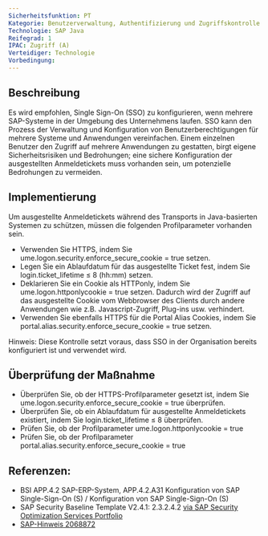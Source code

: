 ```yaml
---
Sicherheitsfunktion: PT
Kategorie: Benutzerverwaltung, Authentifizierung und Zugriffskontrolle
Technologie: SAP Java
Reifegrad: 1
IPAC: Zugriff (A)
Verteidiger: Technologie
Vorbedingung:
---
```


## Beschreibung

Es wird empfohlen, Single Sign-On (SSO) zu konfigurieren, wenn mehrere SAP-Systeme in der Umgebung des Unternehmens laufen. SSO kann den Prozess der Verwaltung und Konfiguration von Benutzerberechtigungen für mehrere Systeme und Anwendungen vereinfachen. Einem einzelnen Benutzer den Zugriff auf mehrere Anwendungen zu gestatten, birgt eigene Sicherheitsrisiken und Bedrohungen; eine sichere Konfiguration der ausgestellten Anmeldetickets muss vorhanden sein, um potenzielle Bedrohungen zu vermeiden.  

## Implementierung

Um ausgestellte Anmeldetickets während des Transports in Java-basierten Systemen zu schützen, müssen die folgenden Profilparameter vorhanden sein.  

- Verwenden Sie HTTPS, indem Sie ume.logon.security.enforce_secure_cookie = true setzen.
- Legen Sie ein Ablaufdatum für das ausgestellte Ticket fest, indem Sie login.ticket_lifetime ≤ 8 (hh:mm) setzen.
- Deklarieren Sie ein Cookie als HTTPonly, indem Sie ume.logon.httponlycookie = true setzen. Dadurch wird der Zugriff auf das ausgestellte Cookie vom Webbrowser des Clients durch andere Anwendungen wie z.B. Javascript-Zugriff, Plug-ins usw. verhindert.
- Verwenden Sie ebenfalls HTTPS für die Portal Alias Cookies, indem Sie portal.alias.security.enforce_secure_cookie = true setzen.


Hinweis: Diese Kontrolle setzt voraus, dass SSO in der Organisation bereits konfiguriert ist und verwendet wird.

## Überprüfung der Maßnahme

- Überprüfen Sie, ob der HTTPS-Profilparameter gesetzt ist, indem Sie ume.logon.security.enforce_secure_cookie = true überprüfen.
- Überprüfen Sie, ob ein Ablaufdatum für ausgestellte Anmeldetickets existiert, indem Sie login.ticket_lifetime ≤ 8 überprüfen.
- Prüfen Sie, ob der Profilparameter ume.logon.httponlycookie = true
- Prüfen Sie, ob der Profilparameter portal.alias.security.enforce_secure_cookie = true

## Referenzen:
- BSI APP.4.2 SAP-ERP-System, APP.4.2.A31 Konfiguration von SAP Single-Sign-On (S) / Konfiguration von SAP Single-Sign-On (S)
- SAP Security Baseline Template V2.4.1: 2.3.2.4.2 [via SAP Security Optimization Services Portfolio](https://support.sap.com/sos)
- [SAP-Hinweis 2068872](https://launchpad.support.sap.com/#/notes/2068872)
